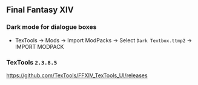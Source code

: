 ## Final Fantasy XIV
### Dark mode for dialogue boxes
* TexTools -> Mods -> Import ModPacks -> Select `Dark Textbox.ttmp2` -> IMPORT MODPACK
### TexTools `2.3.8.5`
https://github.com/TexTools/FFXIV_TexTools_UI/releases
